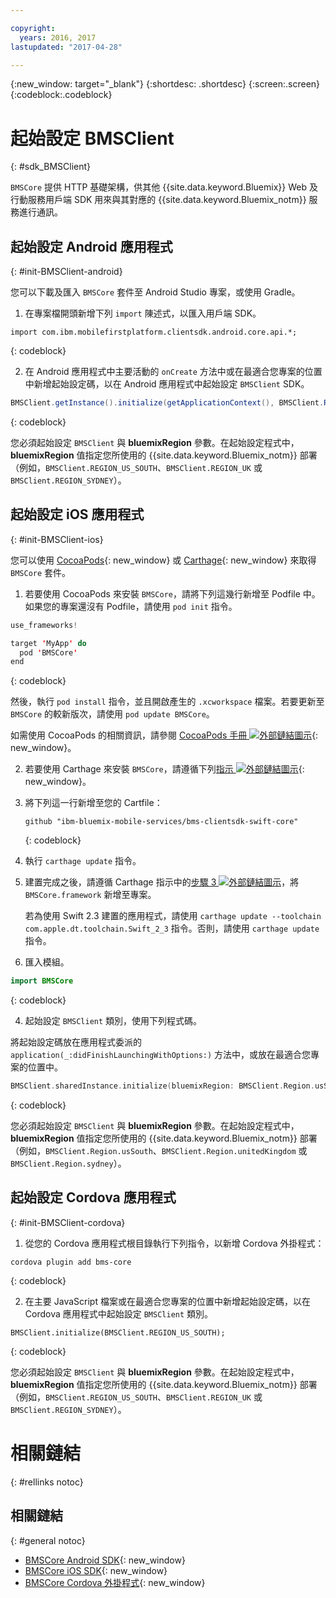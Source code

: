 ```yaml
---

copyright:
  years: 2016, 2017
lastupdated: "2017-04-28"

---
```

{:new_window: target="_blank"}
{:shortdesc: .shortdesc}
{:screen:.screen}
{:codeblock:.codeblock}

# 起始設定 BMSClient
{: #sdk_BMSClient}

`BMSCore` 提供 HTTP 基礎架構，供其他 {{site.data.keyword.Bluemix}} Web 及行動服務用戶端 SDK 用來與其對應的 {{site.data.keyword.Bluemix_notm}} 服務進行通訊。


## 起始設定 Android 應用程式
{: #init-BMSClient-android}

您可以下載及匯入 `BMSCore` 套件至 Android Studio 專案，或使用 Gradle。

1. 在專案檔開頭新增下列 `import` 陳述式，以匯入用戶端 SDK。

  ```
  import com.ibm.mobilefirstplatform.clientsdk.android.core.api.*;
  ```
  {: codeblock}

2. 在 Android 應用程式中主要活動的 `onCreate` 方法中或在最適合您專案的位置中新增起始設定碼，以在 Android 應用程式中起始設定 `BMSClient` SDK。

  ```Java
  BMSClient.getInstance().initialize(getApplicationContext(), BMSClient.REGION_US_SOUTH); // Make sure that you point to your region
  ```
  {: codeblock}

  您必須起始設定 `BMSClient` 與 **bluemixRegion** 參數。在起始設定程式中，**bluemixRegion** 值指定您所使用的 {{site.data.keyword.Bluemix_notm}} 部署（例如，`BMSClient.REGION_US_SOUTH`、`BMSClient.REGION_UK` 或 `BMSClient.REGION_SYDNEY`）。


## 起始設定 iOS 應用程式
{: #init-BMSClient-ios}

您可以使用 [CocoaPods](https://cocoapods.org){: new_window} 或 [Carthage](https://github.com/Carthage/Carthage){: new_window} 來取得 `BMSCore` 套件。

1. 若要使用 CocoaPods 來安裝 `BMSCore`，請將下列這幾行新增至 Podfile 中。如果您的專案還沒有 Podfile，請使用 `pod init` 指令。

  ```Swift
  use_frameworks!

  target 'MyApp' do
    pod 'BMSCore'
  end
  ```
  {: codeblock}

  然後，執行 `pod install` 指令，並且開啟產生的 `.xcworkspace` 檔案。若要更新至 `BMSCore` 的較新版次，請使用 `pod update BMSCore`。

  如需使用 CocoaPods 的相關資訊，請參閱 [CocoaPods 手冊 ![外部鏈結圖示](../icons/launch-glyph.svg "外部鏈結圖示")](https://guides.cocoapods.org/using/index.html "外部鏈結圖示"){: new_window}。

2. 若要使用 Carthage 來安裝 `BMSCore`，請遵循下列[指示 ![外部鏈結圖示](../icons/launch-glyph.svg "外部鏈結圖示")](https://github.com/Carthage/Carthage#getting-started "外部鏈結圖示"){: new_window}。

  1. 將下列這一行新增至您的 Cartfile：

      ```
      github "ibm-bluemix-mobile-services/bms-clientsdk-swift-core"
      ```
      {: codeblock}

  2. 執行 `carthage update` 指令。

  3. 建置完成之後，請遵循 Carthage 指示中的[步驟 3 ![外部鏈結圖示](../icons/launch-glyph.svg "外部鏈結圖示")](https://github.com/Carthage/Carthage#getting-started "外部鏈結圖示")，將 `BMSCore.framework` 新增至專案。

      若為使用 Swift 2.3 建置的應用程式，請使用 `carthage update --toolchain com.apple.dt.toolchain.Swift_2_3` 指令。否則，請使用 `carthage update` 指令。

3. 匯入模組。

  ```Swift
  import BMSCore
  ```
  {: codeblock}

4. 起始設定 `BMSClient` 類別，使用下列程式碼。

  將起始設定碼放在應用程式委派的 `application(_:didFinishLaunchingWithOptions:)` 方法中，或放在最適合您專案的位置中。

  ```Swift
  BMSClient.sharedInstance.initialize(bluemixRegion: BMSClient.Region.usSouth) // Make sure that you point to your region
  ```
  {: codeblock}

  您必須起始設定 `BMSClient` 與 **bluemixRegion** 參數。在起始設定程式中，**bluemixRegion** 值指定您所使用的 {{site.data.keyword.Bluemix_notm}} 部署（例如，`BMSClient.Region.usSouth`、`BMSClient.Region.unitedKingdom` 或 `BMSClient.Region.sydney`）。


## 起始設定 Cordova 應用程式
{: #init-BMSClient-cordova}

1. 從您的 Cordova 應用程式根目錄執行下列指令，以新增 Cordova 外掛程式：

  ```
  cordova plugin add bms-core
  ```
  {: codeblock}

2. 在主要 JavaScript 檔案或在最適合您專案的位置中新增起始設定碼，以在 Cordova 應用程式中起始設定 `BMSClient` 類別。

  ```
  BMSClient.initialize(BMSClient.REGION_US_SOUTH);
  ```
  {: codeblock}
	
  您必須起始設定 `BMSClient` 與 **bluemixRegion** 參數。在起始設定程式中，**bluemixRegion** 值指定您所使用的 {{site.data.keyword.Bluemix_notm}} 部署（例如，`BMSClient.REGION_US_SOUTH`、`BMSClient.REGION_UK` 或 `BMSClient.REGION_SYDNEY`）。


# 相關鏈結
{: #rellinks notoc}

## 相關鏈結
{: #general notoc}

* [BMSCore Android SDK](https://github.com/ibm-bluemix-mobile-services/bms-clientsdk-android-core){: new_window}
* [BMSCore iOS SDK](https://github.com/ibm-bluemix-mobile-services/bms-clientsdk-swift-core){: new_window}
* [BMSCore Cordova 外掛程式](https://github.com/ibm-bluemix-mobile-services/bms-clientsdk-cordova-plugin-core){: new_window}
